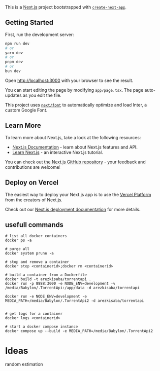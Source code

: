 This is a [Next.js](https://nextjs.org/) project bootstrapped with [`create-next-app`](https://github.com/vercel/next.js/tree/canary/packages/create-next-app).

## Getting Started

First, run the development server:

```bash
npm run dev
# or
yarn dev
# or
pnpm dev
# or
bun dev
```

Open [http://localhost:3000](http://localhost:3000) with your browser to see the result.

You can start editing the page by modifying `app/page.tsx`. The page auto-updates as you edit the file.

This project uses [`next/font`](https://nextjs.org/docs/basic-features/font-optimization) to automatically optimize and load Inter, a custom Google Font.

## Learn More

To learn more about Next.js, take a look at the following resources:

- [Next.js Documentation](https://nextjs.org/docs) - learn about Next.js features and API.
- [Learn Next.js](https://nextjs.org/learn) - an interactive Next.js tutorial.

You can check out [the Next.js GitHub repository](https://github.com/vercel/next.js/) - your feedback and contributions are welcome!

## Deploy on Vercel

The easiest way to deploy your Next.js app is to use the [Vercel Platform](https://vercel.com/new?utm_medium=default-template&filter=next.js&utm_source=create-next-app&utm_campaign=create-next-app-readme) from the creators of Next.js.

Check out our [Next.js deployment documentation](https://nextjs.org/docs/deployment) for more details.

## usefull commands

```
# list all docker containers
docker ps -a

# purge all
docker system prune -a

# stop and remove a container
docker stop <containerid>;docker rm <containerid>

# build a container from a Dockerfile
docker build -t arezkisaba/torrentapi .
docker run -p 8888:3000 -e NODE_ENV=development -v /media/Babylon/.TorrentApi:/app/data -d arezkisaba/torrentapi

docker run -e NODE_ENV=development -e MEDIA_PATH=/media/Babylon/.TorrentApi2 -d arezkisaba/torrentapi


# get logs for a container
docker logs <containerid>

# start a docker compose instance
docker compose up --build -e MEDIA_PATH=/media/Babylon/.TorrentApi2
```



# Ideas

random estimation